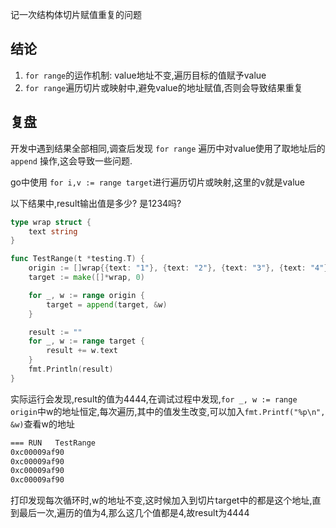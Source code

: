 记一次结构体切片赋值重复的问题

## 结论

1. `for range`的运作机制: value地址不变,遍历目标的值赋予value
2. `for range`遍历切片或映射中,避免value的地址赋值,否则会导致结果重复



## 复盘

开发中遇到结果全部相同,调查后发现 `for range` 遍历中对value使用了取地址后的 `append` 操作,这会导致一些问题.

go中使用 `for i,v := range target`进行遍历切片或映射,这里的v就是value

以下结果中,result输出值是多少? 是1234吗?

```go
type wrap struct {
	text string
}

func TestRange(t *testing.T) {
	origin := []wrap{{text: "1"}, {text: "2"}, {text: "3"}, {text: "4"}}
	target := make([]*wrap, 0)

	for _, w := range origin {
		target = append(target, &w)
	}

	result := ""
	for _, w := range target {
		result += w.text
	}
	fmt.Println(result)
}
```



实际运行会发现,result的值为4444,在调试过程中发现,`for _, w := range origin`中w的地址恒定,每次遍历,其中的值发生改变,可以加入`fmt.Printf("%p\n", &w)`查看w的地址

```bash
=== RUN   TestRange
0xc00009af90
0xc00009af90
0xc00009af90
0xc00009af90
```

打印发现每次循环时,w的地址不变,这时候加入到切片target中的都是这个地址,直到最后一次,遍历的值为4,那么这几个值都是4,故result为4444

